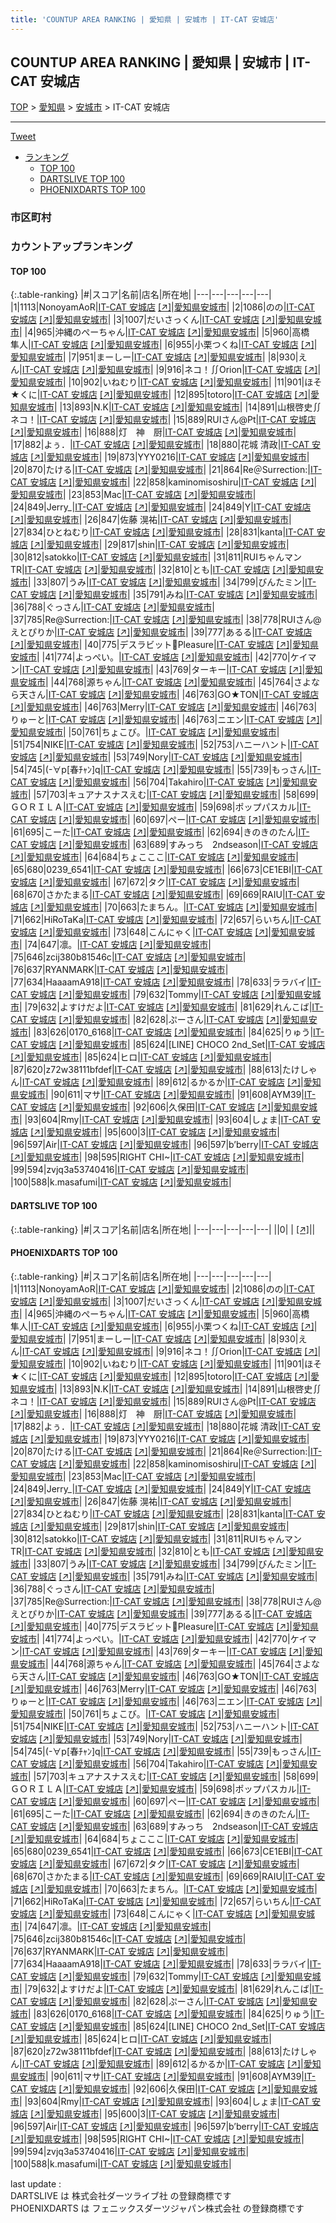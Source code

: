 ```yaml
---
title: 'COUNTUP AREA RANKING | 愛知県 | 安城市 | IT-CAT 安城店'
---
```

## COUNTUP AREA RANKING | 愛知県 | 安城市 | IT-CAT 安城店

[TOP](/darts/rank/) > [愛知県](/darts/rank/愛知県/) > [安城市](/darts/rank/愛知県/安城市/) > IT-CAT 安城店

___

<a href="https://twitter.com/share?ref_src=twsrc%5Etfw" data-text="COUNTUP AREA RANKING | 愛知県安城市IT-CAT 安城店" class="twitter-share-button" data-hashtags="DARTSLIVE,PHOENIXDARTS,darts,ダーツ" data-show-count="false">Tweet</a>

* [ランキング](#カウントアップランキング)
    * [TOP 100](#top-100)
    * [DARTSLIVE TOP 100](#dartslive-top-100)
    * [PHOENIXDARTS TOP 100](#phoenixdarts-top-100)

### 市区町村

<ul>

</ul>

### カウントアップランキング

#### TOP 100



{:.table-ranking}
|#|スコア|名前|店名|所在地|
|---|---|---|---|---|
|1|1113|<span class="rank-name-pd">NonoyamAoR</span>|<a href="/darts/rank/shops/10253.html">IT-CAT 安城店</a> <a href="https://vs.phoenixdarts.com/jp/shop/shopDetailInfo/s_10253?s_seq=10253">[↗]</a>|<a href="/darts/rank/愛知県/安城市">愛知県安城市</a>|
|2|1086|<span class="rank-name-pd">のの</span>|<a href="/darts/rank/shops/10253.html">IT-CAT 安城店</a> <a href="https://vs.phoenixdarts.com/jp/shop/shopDetailInfo/s_10253?s_seq=10253">[↗]</a>|<a href="/darts/rank/愛知県/安城市">愛知県安城市</a>|
|3|1007|<span class="rank-name-pd">だいさっくん</span>|<a href="/darts/rank/shops/10253.html">IT-CAT 安城店</a> <a href="https://vs.phoenixdarts.com/jp/shop/shopDetailInfo/s_10253?s_seq=10253">[↗]</a>|<a href="/darts/rank/愛知県/安城市">愛知県安城市</a>|
|4|965|<span class="rank-name-pd">沖縄のぺーちゃん</span>|<a href="/darts/rank/shops/10253.html">IT-CAT 安城店</a> <a href="https://vs.phoenixdarts.com/jp/shop/shopDetailInfo/s_10253?s_seq=10253">[↗]</a>|<a href="/darts/rank/愛知県/安城市">愛知県安城市</a>|
|5|960|<span class="rank-name-pd">高橋　隼人</span>|<a href="/darts/rank/shops/10253.html">IT-CAT 安城店</a> <a href="https://vs.phoenixdarts.com/jp/shop/shopDetailInfo/s_10253?s_seq=10253">[↗]</a>|<a href="/darts/rank/愛知県/安城市">愛知県安城市</a>|
|6|955|<span class="rank-name-pd">小栗つくね</span>|<a href="/darts/rank/shops/10253.html">IT-CAT 安城店</a> <a href="https://vs.phoenixdarts.com/jp/shop/shopDetailInfo/s_10253?s_seq=10253">[↗]</a>|<a href="/darts/rank/愛知県/安城市">愛知県安城市</a>|
|7|951|<span class="rank-name-pd">まーしー</span>|<a href="/darts/rank/shops/10253.html">IT-CAT 安城店</a> <a href="https://vs.phoenixdarts.com/jp/shop/shopDetailInfo/s_10253?s_seq=10253">[↗]</a>|<a href="/darts/rank/愛知県/安城市">愛知県安城市</a>|
|8|930|<span class="rank-name-pd">えん</span>|<a href="/darts/rank/shops/10253.html">IT-CAT 安城店</a> <a href="https://vs.phoenixdarts.com/jp/shop/shopDetailInfo/s_10253?s_seq=10253">[↗]</a>|<a href="/darts/rank/愛知県/安城市">愛知県安城市</a>|
|9|916|<span class="rank-name-pd">ネコ！∬Orion</span>|<a href="/darts/rank/shops/10253.html">IT-CAT 安城店</a> <a href="https://vs.phoenixdarts.com/jp/shop/shopDetailInfo/s_10253?s_seq=10253">[↗]</a>|<a href="/darts/rank/愛知県/安城市">愛知県安城市</a>|
|10|902|<span class="rank-name-pd">いねむり</span>|<a href="/darts/rank/shops/10253.html">IT-CAT 安城店</a> <a href="https://vs.phoenixdarts.com/jp/shop/shopDetailInfo/s_10253?s_seq=10253">[↗]</a>|<a href="/darts/rank/愛知県/安城市">愛知県安城市</a>|
|11|901|<span class="rank-name-pd">ほそ★くに</span>|<a href="/darts/rank/shops/10253.html">IT-CAT 安城店</a> <a href="https://vs.phoenixdarts.com/jp/shop/shopDetailInfo/s_10253?s_seq=10253">[↗]</a>|<a href="/darts/rank/愛知県/安城市">愛知県安城市</a>|
|12|895|<span class="rank-name-pd">totoro</span>|<a href="/darts/rank/shops/10253.html">IT-CAT 安城店</a> <a href="https://vs.phoenixdarts.com/jp/shop/shopDetailInfo/s_10253?s_seq=10253">[↗]</a>|<a href="/darts/rank/愛知県/安城市">愛知県安城市</a>|
|13|893|<span class="rank-name-pd">N.K</span>|<a href="/darts/rank/shops/10253.html">IT-CAT 安城店</a> <a href="https://vs.phoenixdarts.com/jp/shop/shopDetailInfo/s_10253?s_seq=10253">[↗]</a>|<a href="/darts/rank/愛知県/安城市">愛知県安城市</a>|
|14|891|<span class="rank-name-pd">山根啓史∬ネコ！</span>|<a href="/darts/rank/shops/10253.html">IT-CAT 安城店</a> <a href="https://vs.phoenixdarts.com/jp/shop/shopDetailInfo/s_10253?s_seq=10253">[↗]</a>|<a href="/darts/rank/愛知県/安城市">愛知県安城市</a>|
|15|889|<span class="rank-name-pd">RUIさん@Pt</span>|<a href="/darts/rank/shops/10253.html">IT-CAT 安城店</a> <a href="https://vs.phoenixdarts.com/jp/shop/shopDetailInfo/s_10253?s_seq=10253">[↗]</a>|<a href="/darts/rank/愛知県/安城市">愛知県安城市</a>|
|16|888|<span class="rank-name-pd">灯　神　厨</span>|<a href="/darts/rank/shops/10253.html">IT-CAT 安城店</a> <a href="https://vs.phoenixdarts.com/jp/shop/shopDetailInfo/s_10253?s_seq=10253">[↗]</a>|<a href="/darts/rank/愛知県/安城市">愛知県安城市</a>|
|17|882|<span class="rank-name-pd">よぅ．</span>|<a href="/darts/rank/shops/10253.html">IT-CAT 安城店</a> <a href="https://vs.phoenixdarts.com/jp/shop/shopDetailInfo/s_10253?s_seq=10253">[↗]</a>|<a href="/darts/rank/愛知県/安城市">愛知県安城市</a>|
|18|880|<span class="rank-name-pd"><span class="pro-icon-pd"></span>花城 清政</span>|<a href="/darts/rank/shops/10253.html">IT-CAT 安城店</a> <a href="https://vs.phoenixdarts.com/jp/shop/shopDetailInfo/s_10253?s_seq=10253">[↗]</a>|<a href="/darts/rank/愛知県/安城市">愛知県安城市</a>|
|19|873|<span class="rank-name-pd">YYY0216</span>|<a href="/darts/rank/shops/10253.html">IT-CAT 安城店</a> <a href="https://vs.phoenixdarts.com/jp/shop/shopDetailInfo/s_10253?s_seq=10253">[↗]</a>|<a href="/darts/rank/愛知県/安城市">愛知県安城市</a>|
|20|870|<span class="rank-name-pd">たける</span>|<a href="/darts/rank/shops/10253.html">IT-CAT 安城店</a> <a href="https://vs.phoenixdarts.com/jp/shop/shopDetailInfo/s_10253?s_seq=10253">[↗]</a>|<a href="/darts/rank/愛知県/安城市">愛知県安城市</a>|
|21|864|<span class="rank-name-pd">Re＠Surrection:</span>|<a href="/darts/rank/shops/10253.html">IT-CAT 安城店</a> <a href="https://vs.phoenixdarts.com/jp/shop/shopDetailInfo/s_10253?s_seq=10253">[↗]</a>|<a href="/darts/rank/愛知県/安城市">愛知県安城市</a>|
|22|858|<span class="rank-name-pd">kaminomisoshiru</span>|<a href="/darts/rank/shops/10253.html">IT-CAT 安城店</a> <a href="https://vs.phoenixdarts.com/jp/shop/shopDetailInfo/s_10253?s_seq=10253">[↗]</a>|<a href="/darts/rank/愛知県/安城市">愛知県安城市</a>|
|23|853|<span class="rank-name-pd">Mac</span>|<a href="/darts/rank/shops/10253.html">IT-CAT 安城店</a> <a href="https://vs.phoenixdarts.com/jp/shop/shopDetailInfo/s_10253?s_seq=10253">[↗]</a>|<a href="/darts/rank/愛知県/安城市">愛知県安城市</a>|
|24|849|<span class="rank-name-pd">Jerry_</span>|<a href="/darts/rank/shops/10253.html">IT-CAT 安城店</a> <a href="https://vs.phoenixdarts.com/jp/shop/shopDetailInfo/s_10253?s_seq=10253">[↗]</a>|<a href="/darts/rank/愛知県/安城市">愛知県安城市</a>|
|24|849|<span class="rank-name-pd">Y</span>|<a href="/darts/rank/shops/10253.html">IT-CAT 安城店</a> <a href="https://vs.phoenixdarts.com/jp/shop/shopDetailInfo/s_10253?s_seq=10253">[↗]</a>|<a href="/darts/rank/愛知県/安城市">愛知県安城市</a>|
|26|847|<span class="rank-name-pd">佐藤 滉祐</span>|<a href="/darts/rank/shops/10253.html">IT-CAT 安城店</a> <a href="https://vs.phoenixdarts.com/jp/shop/shopDetailInfo/s_10253?s_seq=10253">[↗]</a>|<a href="/darts/rank/愛知県/安城市">愛知県安城市</a>|
|27|834|<span class="rank-name-pd">ひとねむり</span>|<a href="/darts/rank/shops/10253.html">IT-CAT 安城店</a> <a href="https://vs.phoenixdarts.com/jp/shop/shopDetailInfo/s_10253?s_seq=10253">[↗]</a>|<a href="/darts/rank/愛知県/安城市">愛知県安城市</a>|
|28|831|<span class="rank-name-pd">kanta</span>|<a href="/darts/rank/shops/10253.html">IT-CAT 安城店</a> <a href="https://vs.phoenixdarts.com/jp/shop/shopDetailInfo/s_10253?s_seq=10253">[↗]</a>|<a href="/darts/rank/愛知県/安城市">愛知県安城市</a>|
|29|817|<span class="rank-name-pd">shin</span>|<a href="/darts/rank/shops/10253.html">IT-CAT 安城店</a> <a href="https://vs.phoenixdarts.com/jp/shop/shopDetailInfo/s_10253?s_seq=10253">[↗]</a>|<a href="/darts/rank/愛知県/安城市">愛知県安城市</a>|
|30|812|<span class="rank-name-pd">satokko</span>|<a href="/darts/rank/shops/10253.html">IT-CAT 安城店</a> <a href="https://vs.phoenixdarts.com/jp/shop/shopDetailInfo/s_10253?s_seq=10253">[↗]</a>|<a href="/darts/rank/愛知県/安城市">愛知県安城市</a>|
|31|811|<span class="rank-name-pd">RUIちゃんマンTR</span>|<a href="/darts/rank/shops/10253.html">IT-CAT 安城店</a> <a href="https://vs.phoenixdarts.com/jp/shop/shopDetailInfo/s_10253?s_seq=10253">[↗]</a>|<a href="/darts/rank/愛知県/安城市">愛知県安城市</a>|
|32|810|<span class="rank-name-pd">とも</span>|<a href="/darts/rank/shops/10253.html">IT-CAT 安城店</a> <a href="https://vs.phoenixdarts.com/jp/shop/shopDetailInfo/s_10253?s_seq=10253">[↗]</a>|<a href="/darts/rank/愛知県/安城市">愛知県安城市</a>|
|33|807|<span class="rank-name-pd">うみ</span>|<a href="/darts/rank/shops/10253.html">IT-CAT 安城店</a> <a href="https://vs.phoenixdarts.com/jp/shop/shopDetailInfo/s_10253?s_seq=10253">[↗]</a>|<a href="/darts/rank/愛知県/安城市">愛知県安城市</a>|
|34|799|<span class="rank-name-pd">びんたミン</span>|<a href="/darts/rank/shops/10253.html">IT-CAT 安城店</a> <a href="https://vs.phoenixdarts.com/jp/shop/shopDetailInfo/s_10253?s_seq=10253">[↗]</a>|<a href="/darts/rank/愛知県/安城市">愛知県安城市</a>|
|35|791|<span class="rank-name-pd">みね</span>|<a href="/darts/rank/shops/10253.html">IT-CAT 安城店</a> <a href="https://vs.phoenixdarts.com/jp/shop/shopDetailInfo/s_10253?s_seq=10253">[↗]</a>|<a href="/darts/rank/愛知県/安城市">愛知県安城市</a>|
|36|788|<span class="rank-name-pd">ぐっさん</span>|<a href="/darts/rank/shops/10253.html">IT-CAT 安城店</a> <a href="https://vs.phoenixdarts.com/jp/shop/shopDetailInfo/s_10253?s_seq=10253">[↗]</a>|<a href="/darts/rank/愛知県/安城市">愛知県安城市</a>|
|37|785|<span class="rank-name-pd">Re@Surrection:</span>|<a href="/darts/rank/shops/10253.html">IT-CAT 安城店</a> <a href="https://vs.phoenixdarts.com/jp/shop/shopDetailInfo/s_10253?s_seq=10253">[↗]</a>|<a href="/darts/rank/愛知県/安城市">愛知県安城市</a>|
|38|778|<span class="rank-name-pd">RUIさん@えとぴりか</span>|<a href="/darts/rank/shops/10253.html">IT-CAT 安城店</a> <a href="https://vs.phoenixdarts.com/jp/shop/shopDetailInfo/s_10253?s_seq=10253">[↗]</a>|<a href="/darts/rank/愛知県/安城市">愛知県安城市</a>|
|39|777|<span class="rank-name-pd">あるる</span>|<a href="/darts/rank/shops/10253.html">IT-CAT 安城店</a> <a href="https://vs.phoenixdarts.com/jp/shop/shopDetailInfo/s_10253?s_seq=10253">[↗]</a>|<a href="/darts/rank/愛知県/安城市">愛知県安城市</a>|
|40|775|<span class="rank-name-pd">デスラビット🐰Pleasure</span>|<a href="/darts/rank/shops/10253.html">IT-CAT 安城店</a> <a href="https://vs.phoenixdarts.com/jp/shop/shopDetailInfo/s_10253?s_seq=10253">[↗]</a>|<a href="/darts/rank/愛知県/安城市">愛知県安城市</a>|
|41|774|<span class="rank-name-pd">よっぺい。</span>|<a href="/darts/rank/shops/10253.html">IT-CAT 安城店</a> <a href="https://vs.phoenixdarts.com/jp/shop/shopDetailInfo/s_10253?s_seq=10253">[↗]</a>|<a href="/darts/rank/愛知県/安城市">愛知県安城市</a>|
|42|770|<span class="rank-name-pd">ケイマン</span>|<a href="/darts/rank/shops/10253.html">IT-CAT 安城店</a> <a href="https://vs.phoenixdarts.com/jp/shop/shopDetailInfo/s_10253?s_seq=10253">[↗]</a>|<a href="/darts/rank/愛知県/安城市">愛知県安城市</a>|
|43|769|<span class="rank-name-pd">ターキー</span>|<a href="/darts/rank/shops/10253.html">IT-CAT 安城店</a> <a href="https://vs.phoenixdarts.com/jp/shop/shopDetailInfo/s_10253?s_seq=10253">[↗]</a>|<a href="/darts/rank/愛知県/安城市">愛知県安城市</a>|
|44|768|<span class="rank-name-pd">源ちゃん</span>|<a href="/darts/rank/shops/10253.html">IT-CAT 安城店</a> <a href="https://vs.phoenixdarts.com/jp/shop/shopDetailInfo/s_10253?s_seq=10253">[↗]</a>|<a href="/darts/rank/愛知県/安城市">愛知県安城市</a>|
|45|764|<span class="rank-name-pd">さよなら天さん</span>|<a href="/darts/rank/shops/10253.html">IT-CAT 安城店</a> <a href="https://vs.phoenixdarts.com/jp/shop/shopDetailInfo/s_10253?s_seq=10253">[↗]</a>|<a href="/darts/rank/愛知県/安城市">愛知県安城市</a>|
|46|763|<span class="rank-name-pd">GO★TON</span>|<a href="/darts/rank/shops/10253.html">IT-CAT 安城店</a> <a href="https://vs.phoenixdarts.com/jp/shop/shopDetailInfo/s_10253?s_seq=10253">[↗]</a>|<a href="/darts/rank/愛知県/安城市">愛知県安城市</a>|
|46|763|<span class="rank-name-pd">Merry</span>|<a href="/darts/rank/shops/10253.html">IT-CAT 安城店</a> <a href="https://vs.phoenixdarts.com/jp/shop/shopDetailInfo/s_10253?s_seq=10253">[↗]</a>|<a href="/darts/rank/愛知県/安城市">愛知県安城市</a>|
|46|763|<span class="rank-name-pd">りゅーと</span>|<a href="/darts/rank/shops/10253.html">IT-CAT 安城店</a> <a href="https://vs.phoenixdarts.com/jp/shop/shopDetailInfo/s_10253?s_seq=10253">[↗]</a>|<a href="/darts/rank/愛知県/安城市">愛知県安城市</a>|
|46|763|<span class="rank-name-pd">ニエン</span>|<a href="/darts/rank/shops/10253.html">IT-CAT 安城店</a> <a href="https://vs.phoenixdarts.com/jp/shop/shopDetailInfo/s_10253?s_seq=10253">[↗]</a>|<a href="/darts/rank/愛知県/安城市">愛知県安城市</a>|
|50|761|<span class="rank-name-pd">ちょこび。</span>|<a href="/darts/rank/shops/10253.html">IT-CAT 安城店</a> <a href="https://vs.phoenixdarts.com/jp/shop/shopDetailInfo/s_10253?s_seq=10253">[↗]</a>|<a href="/darts/rank/愛知県/安城市">愛知県安城市</a>|
|51|754|<span class="rank-name-pd">NIKE</span>|<a href="/darts/rank/shops/10253.html">IT-CAT 安城店</a> <a href="https://vs.phoenixdarts.com/jp/shop/shopDetailInfo/s_10253?s_seq=10253">[↗]</a>|<a href="/darts/rank/愛知県/安城市">愛知県安城市</a>|
|52|753|<span class="rank-name-pd">ハニーハント</span>|<a href="/darts/rank/shops/10253.html">IT-CAT 安城店</a> <a href="https://vs.phoenixdarts.com/jp/shop/shopDetailInfo/s_10253?s_seq=10253">[↗]</a>|<a href="/darts/rank/愛知県/安城市">愛知県安城市</a>|
|53|749|<span class="rank-name-pd">Nory</span>|<a href="/darts/rank/shops/10253.html">IT-CAT 安城店</a> <a href="https://vs.phoenixdarts.com/jp/shop/shopDetailInfo/s_10253?s_seq=10253">[↗]</a>|<a href="/darts/rank/愛知県/安城市">愛知県安城市</a>|
|54|745|<span class="rank-name-pd">(-∀p[春ﾁｬﾝ]q</span>|<a href="/darts/rank/shops/10253.html">IT-CAT 安城店</a> <a href="https://vs.phoenixdarts.com/jp/shop/shopDetailInfo/s_10253?s_seq=10253">[↗]</a>|<a href="/darts/rank/愛知県/安城市">愛知県安城市</a>|
|55|739|<span class="rank-name-pd">もっさん</span>|<a href="/darts/rank/shops/10253.html">IT-CAT 安城店</a> <a href="https://vs.phoenixdarts.com/jp/shop/shopDetailInfo/s_10253?s_seq=10253">[↗]</a>|<a href="/darts/rank/愛知県/安城市">愛知県安城市</a>|
|56|704|<span class="rank-name-pd">Takahiro</span>|<a href="/darts/rank/shops/10253.html">IT-CAT 安城店</a> <a href="https://vs.phoenixdarts.com/jp/shop/shopDetailInfo/s_10253?s_seq=10253">[↗]</a>|<a href="/darts/rank/愛知県/安城市">愛知県安城市</a>|
|57|703|<span class="rank-name-pd">キュアナスナスえむ</span>|<a href="/darts/rank/shops/10253.html">IT-CAT 安城店</a> <a href="https://vs.phoenixdarts.com/jp/shop/shopDetailInfo/s_10253?s_seq=10253">[↗]</a>|<a href="/darts/rank/愛知県/安城市">愛知県安城市</a>|
|58|699|<span class="rank-name-pd">ＧＯＲＩＬＡ</span>|<a href="/darts/rank/shops/10253.html">IT-CAT 安城店</a> <a href="https://vs.phoenixdarts.com/jp/shop/shopDetailInfo/s_10253?s_seq=10253">[↗]</a>|<a href="/darts/rank/愛知県/安城市">愛知県安城市</a>|
|59|698|<span class="rank-name-pd">ポップパスカル</span>|<a href="/darts/rank/shops/10253.html">IT-CAT 安城店</a> <a href="https://vs.phoenixdarts.com/jp/shop/shopDetailInfo/s_10253?s_seq=10253">[↗]</a>|<a href="/darts/rank/愛知県/安城市">愛知県安城市</a>|
|60|697|<span class="rank-name-pd">ぺー</span>|<a href="/darts/rank/shops/10253.html">IT-CAT 安城店</a> <a href="https://vs.phoenixdarts.com/jp/shop/shopDetailInfo/s_10253?s_seq=10253">[↗]</a>|<a href="/darts/rank/愛知県/安城市">愛知県安城市</a>|
|61|695|<span class="rank-name-pd">こーた</span>|<a href="/darts/rank/shops/10253.html">IT-CAT 安城店</a> <a href="https://vs.phoenixdarts.com/jp/shop/shopDetailInfo/s_10253?s_seq=10253">[↗]</a>|<a href="/darts/rank/愛知県/安城市">愛知県安城市</a>|
|62|694|<span class="rank-name-pd">きのきのたん</span>|<a href="/darts/rank/shops/10253.html">IT-CAT 安城店</a> <a href="https://vs.phoenixdarts.com/jp/shop/shopDetailInfo/s_10253?s_seq=10253">[↗]</a>|<a href="/darts/rank/愛知県/安城市">愛知県安城市</a>|
|63|689|<span class="rank-name-pd">すみっち　2ndseason</span>|<a href="/darts/rank/shops/10253.html">IT-CAT 安城店</a> <a href="https://vs.phoenixdarts.com/jp/shop/shopDetailInfo/s_10253?s_seq=10253">[↗]</a>|<a href="/darts/rank/愛知県/安城市">愛知県安城市</a>|
|64|684|<span class="rank-name-pd">ちょこここ</span>|<a href="/darts/rank/shops/10253.html">IT-CAT 安城店</a> <a href="https://vs.phoenixdarts.com/jp/shop/shopDetailInfo/s_10253?s_seq=10253">[↗]</a>|<a href="/darts/rank/愛知県/安城市">愛知県安城市</a>|
|65|680|<span class="rank-name-pd">0239_6541</span>|<a href="/darts/rank/shops/10253.html">IT-CAT 安城店</a> <a href="https://vs.phoenixdarts.com/jp/shop/shopDetailInfo/s_10253?s_seq=10253">[↗]</a>|<a href="/darts/rank/愛知県/安城市">愛知県安城市</a>|
|66|673|<span class="rank-name-pd">CE1EBI</span>|<a href="/darts/rank/shops/10253.html">IT-CAT 安城店</a> <a href="https://vs.phoenixdarts.com/jp/shop/shopDetailInfo/s_10253?s_seq=10253">[↗]</a>|<a href="/darts/rank/愛知県/安城市">愛知県安城市</a>|
|67|672|<span class="rank-name-pd">タク</span>|<a href="/darts/rank/shops/10253.html">IT-CAT 安城店</a> <a href="https://vs.phoenixdarts.com/jp/shop/shopDetailInfo/s_10253?s_seq=10253">[↗]</a>|<a href="/darts/rank/愛知県/安城市">愛知県安城市</a>|
|68|670|<span class="rank-name-pd">さかたまる</span>|<a href="/darts/rank/shops/10253.html">IT-CAT 安城店</a> <a href="https://vs.phoenixdarts.com/jp/shop/shopDetailInfo/s_10253?s_seq=10253">[↗]</a>|<a href="/darts/rank/愛知県/安城市">愛知県安城市</a>|
|69|669|<span class="rank-name-pd">RAIU</span>|<a href="/darts/rank/shops/10253.html">IT-CAT 安城店</a> <a href="https://vs.phoenixdarts.com/jp/shop/shopDetailInfo/s_10253?s_seq=10253">[↗]</a>|<a href="/darts/rank/愛知県/安城市">愛知県安城市</a>|
|70|663|<span class="rank-name-pd">たまちん。</span>|<a href="/darts/rank/shops/10253.html">IT-CAT 安城店</a> <a href="https://vs.phoenixdarts.com/jp/shop/shopDetailInfo/s_10253?s_seq=10253">[↗]</a>|<a href="/darts/rank/愛知県/安城市">愛知県安城市</a>|
|71|662|<span class="rank-name-pd">HiRoTaKa</span>|<a href="/darts/rank/shops/10253.html">IT-CAT 安城店</a> <a href="https://vs.phoenixdarts.com/jp/shop/shopDetailInfo/s_10253?s_seq=10253">[↗]</a>|<a href="/darts/rank/愛知県/安城市">愛知県安城市</a>|
|72|657|<span class="rank-name-pd">らいちん</span>|<a href="/darts/rank/shops/10253.html">IT-CAT 安城店</a> <a href="https://vs.phoenixdarts.com/jp/shop/shopDetailInfo/s_10253?s_seq=10253">[↗]</a>|<a href="/darts/rank/愛知県/安城市">愛知県安城市</a>|
|73|648|<span class="rank-name-pd">こんにゃく</span>|<a href="/darts/rank/shops/10253.html">IT-CAT 安城店</a> <a href="https://vs.phoenixdarts.com/jp/shop/shopDetailInfo/s_10253?s_seq=10253">[↗]</a>|<a href="/darts/rank/愛知県/安城市">愛知県安城市</a>|
|74|647|<span class="rank-name-pd">凛。</span>|<a href="/darts/rank/shops/10253.html">IT-CAT 安城店</a> <a href="https://vs.phoenixdarts.com/jp/shop/shopDetailInfo/s_10253?s_seq=10253">[↗]</a>|<a href="/darts/rank/愛知県/安城市">愛知県安城市</a>|
|75|646|<span class="rank-name-pd">zcij380b81546c</span>|<a href="/darts/rank/shops/10253.html">IT-CAT 安城店</a> <a href="https://vs.phoenixdarts.com/jp/shop/shopDetailInfo/s_10253?s_seq=10253">[↗]</a>|<a href="/darts/rank/愛知県/安城市">愛知県安城市</a>|
|76|637|<span class="rank-name-pd">RYANMARK</span>|<a href="/darts/rank/shops/10253.html">IT-CAT 安城店</a> <a href="https://vs.phoenixdarts.com/jp/shop/shopDetailInfo/s_10253?s_seq=10253">[↗]</a>|<a href="/darts/rank/愛知県/安城市">愛知県安城市</a>|
|77|634|<span class="rank-name-pd">HaaaamA918</span>|<a href="/darts/rank/shops/10253.html">IT-CAT 安城店</a> <a href="https://vs.phoenixdarts.com/jp/shop/shopDetailInfo/s_10253?s_seq=10253">[↗]</a>|<a href="/darts/rank/愛知県/安城市">愛知県安城市</a>|
|78|633|<span class="rank-name-pd">ララバイ</span>|<a href="/darts/rank/shops/10253.html">IT-CAT 安城店</a> <a href="https://vs.phoenixdarts.com/jp/shop/shopDetailInfo/s_10253?s_seq=10253">[↗]</a>|<a href="/darts/rank/愛知県/安城市">愛知県安城市</a>|
|79|632|<span class="rank-name-pd">Tommy</span>|<a href="/darts/rank/shops/10253.html">IT-CAT 安城店</a> <a href="https://vs.phoenixdarts.com/jp/shop/shopDetailInfo/s_10253?s_seq=10253">[↗]</a>|<a href="/darts/rank/愛知県/安城市">愛知県安城市</a>|
|79|632|<span class="rank-name-pd">よすけだよ</span>|<a href="/darts/rank/shops/10253.html">IT-CAT 安城店</a> <a href="https://vs.phoenixdarts.com/jp/shop/shopDetailInfo/s_10253?s_seq=10253">[↗]</a>|<a href="/darts/rank/愛知県/安城市">愛知県安城市</a>|
|81|629|<span class="rank-name-pd">れんこば</span>|<a href="/darts/rank/shops/10253.html">IT-CAT 安城店</a> <a href="https://vs.phoenixdarts.com/jp/shop/shopDetailInfo/s_10253?s_seq=10253">[↗]</a>|<a href="/darts/rank/愛知県/安城市">愛知県安城市</a>|
|82|628|<span class="rank-name-pd">ぷーさん</span>|<a href="/darts/rank/shops/10253.html">IT-CAT 安城店</a> <a href="https://vs.phoenixdarts.com/jp/shop/shopDetailInfo/s_10253?s_seq=10253">[↗]</a>|<a href="/darts/rank/愛知県/安城市">愛知県安城市</a>|
|83|626|<span class="rank-name-pd">0170_6168</span>|<a href="/darts/rank/shops/10253.html">IT-CAT 安城店</a> <a href="https://vs.phoenixdarts.com/jp/shop/shopDetailInfo/s_10253?s_seq=10253">[↗]</a>|<a href="/darts/rank/愛知県/安城市">愛知県安城市</a>|
|84|625|<span class="rank-name-pd">りゅう</span>|<a href="/darts/rank/shops/10253.html">IT-CAT 安城店</a> <a href="https://vs.phoenixdarts.com/jp/shop/shopDetailInfo/s_10253?s_seq=10253">[↗]</a>|<a href="/darts/rank/愛知県/安城市">愛知県安城市</a>|
|85|624|<span class="rank-name-pd">[LINE] CHOCO 2nd_Set</span>|<a href="/darts/rank/shops/10253.html">IT-CAT 安城店</a> <a href="https://vs.phoenixdarts.com/jp/shop/shopDetailInfo/s_10253?s_seq=10253">[↗]</a>|<a href="/darts/rank/愛知県/安城市">愛知県安城市</a>|
|85|624|<span class="rank-name-pd">ヒロ</span>|<a href="/darts/rank/shops/10253.html">IT-CAT 安城店</a> <a href="https://vs.phoenixdarts.com/jp/shop/shopDetailInfo/s_10253?s_seq=10253">[↗]</a>|<a href="/darts/rank/愛知県/安城市">愛知県安城市</a>|
|87|620|<span class="rank-name-pd">z72w38111bfdef</span>|<a href="/darts/rank/shops/10253.html">IT-CAT 安城店</a> <a href="https://vs.phoenixdarts.com/jp/shop/shopDetailInfo/s_10253?s_seq=10253">[↗]</a>|<a href="/darts/rank/愛知県/安城市">愛知県安城市</a>|
|88|613|<span class="rank-name-pd">たけしゃん</span>|<a href="/darts/rank/shops/10253.html">IT-CAT 安城店</a> <a href="https://vs.phoenixdarts.com/jp/shop/shopDetailInfo/s_10253?s_seq=10253">[↗]</a>|<a href="/darts/rank/愛知県/安城市">愛知県安城市</a>|
|89|612|<span class="rank-name-pd">るかるか</span>|<a href="/darts/rank/shops/10253.html">IT-CAT 安城店</a> <a href="https://vs.phoenixdarts.com/jp/shop/shopDetailInfo/s_10253?s_seq=10253">[↗]</a>|<a href="/darts/rank/愛知県/安城市">愛知県安城市</a>|
|90|611|<span class="rank-name-pd">マサ</span>|<a href="/darts/rank/shops/10253.html">IT-CAT 安城店</a> <a href="https://vs.phoenixdarts.com/jp/shop/shopDetailInfo/s_10253?s_seq=10253">[↗]</a>|<a href="/darts/rank/愛知県/安城市">愛知県安城市</a>|
|91|608|<span class="rank-name-pd">AYM39</span>|<a href="/darts/rank/shops/10253.html">IT-CAT 安城店</a> <a href="https://vs.phoenixdarts.com/jp/shop/shopDetailInfo/s_10253?s_seq=10253">[↗]</a>|<a href="/darts/rank/愛知県/安城市">愛知県安城市</a>|
|92|606|<span class="rank-name-pd">久保田</span>|<a href="/darts/rank/shops/10253.html">IT-CAT 安城店</a> <a href="https://vs.phoenixdarts.com/jp/shop/shopDetailInfo/s_10253?s_seq=10253">[↗]</a>|<a href="/darts/rank/愛知県/安城市">愛知県安城市</a>|
|93|604|<span class="rank-name-pd">Rmy</span>|<a href="/darts/rank/shops/10253.html">IT-CAT 安城店</a> <a href="https://vs.phoenixdarts.com/jp/shop/shopDetailInfo/s_10253?s_seq=10253">[↗]</a>|<a href="/darts/rank/愛知県/安城市">愛知県安城市</a>|
|93|604|<span class="rank-name-pd">しょま</span>|<a href="/darts/rank/shops/10253.html">IT-CAT 安城店</a> <a href="https://vs.phoenixdarts.com/jp/shop/shopDetailInfo/s_10253?s_seq=10253">[↗]</a>|<a href="/darts/rank/愛知県/安城市">愛知県安城市</a>|
|95|600|<span class="rank-name-pd">3</span>|<a href="/darts/rank/shops/10253.html">IT-CAT 安城店</a> <a href="https://vs.phoenixdarts.com/jp/shop/shopDetailInfo/s_10253?s_seq=10253">[↗]</a>|<a href="/darts/rank/愛知県/安城市">愛知県安城市</a>|
|96|597|<span class="rank-name-pd">Air</span>|<a href="/darts/rank/shops/10253.html">IT-CAT 安城店</a> <a href="https://vs.phoenixdarts.com/jp/shop/shopDetailInfo/s_10253?s_seq=10253">[↗]</a>|<a href="/darts/rank/愛知県/安城市">愛知県安城市</a>|
|96|597|<span class="rank-name-pd">b’berry</span>|<a href="/darts/rank/shops/10253.html">IT-CAT 安城店</a> <a href="https://vs.phoenixdarts.com/jp/shop/shopDetailInfo/s_10253?s_seq=10253">[↗]</a>|<a href="/darts/rank/愛知県/安城市">愛知県安城市</a>|
|98|595|<span class="rank-name-pd">RIGHT CHI~</span>|<a href="/darts/rank/shops/10253.html">IT-CAT 安城店</a> <a href="https://vs.phoenixdarts.com/jp/shop/shopDetailInfo/s_10253?s_seq=10253">[↗]</a>|<a href="/darts/rank/愛知県/安城市">愛知県安城市</a>|
|99|594|<span class="rank-name-pd">zvjq3a53740416</span>|<a href="/darts/rank/shops/10253.html">IT-CAT 安城店</a> <a href="https://vs.phoenixdarts.com/jp/shop/shopDetailInfo/s_10253?s_seq=10253">[↗]</a>|<a href="/darts/rank/愛知県/安城市">愛知県安城市</a>|
|100|588|<span class="rank-name-pd">k.masafumi</span>|<a href="/darts/rank/shops/10253.html">IT-CAT 安城店</a> <a href="https://vs.phoenixdarts.com/jp/shop/shopDetailInfo/s_10253?s_seq=10253">[↗]</a>|<a href="/darts/rank/愛知県/安城市">愛知県安城市</a>|


#### DARTSLIVE TOP 100



{:.table-ranking}
|#|スコア|名前|店名|所在地|
|---|---|---|---|---|
||0|<span class="rank-name-dl"> </span>|<a href="/darts/rank/shops/.html"></a> <a href="">[↗]</a>|<a href="/darts/rank//"></a>|


#### PHOENIXDARTS TOP 100



{:.table-ranking}
|#|スコア|名前|店名|所在地|
|---|---|---|---|---|
|1|1113|<span class="rank-name-pd">NonoyamAoR</span>|<a href="/darts/rank/shops/10253.html">IT-CAT 安城店</a> <a href="https://vs.phoenixdarts.com/jp/shop/shopDetailInfo/s_10253?s_seq=10253">[↗]</a>|<a href="/darts/rank/愛知県/安城市">愛知県安城市</a>|
|2|1086|<span class="rank-name-pd">のの</span>|<a href="/darts/rank/shops/10253.html">IT-CAT 安城店</a> <a href="https://vs.phoenixdarts.com/jp/shop/shopDetailInfo/s_10253?s_seq=10253">[↗]</a>|<a href="/darts/rank/愛知県/安城市">愛知県安城市</a>|
|3|1007|<span class="rank-name-pd">だいさっくん</span>|<a href="/darts/rank/shops/10253.html">IT-CAT 安城店</a> <a href="https://vs.phoenixdarts.com/jp/shop/shopDetailInfo/s_10253?s_seq=10253">[↗]</a>|<a href="/darts/rank/愛知県/安城市">愛知県安城市</a>|
|4|965|<span class="rank-name-pd">沖縄のぺーちゃん</span>|<a href="/darts/rank/shops/10253.html">IT-CAT 安城店</a> <a href="https://vs.phoenixdarts.com/jp/shop/shopDetailInfo/s_10253?s_seq=10253">[↗]</a>|<a href="/darts/rank/愛知県/安城市">愛知県安城市</a>|
|5|960|<span class="rank-name-pd">高橋　隼人</span>|<a href="/darts/rank/shops/10253.html">IT-CAT 安城店</a> <a href="https://vs.phoenixdarts.com/jp/shop/shopDetailInfo/s_10253?s_seq=10253">[↗]</a>|<a href="/darts/rank/愛知県/安城市">愛知県安城市</a>|
|6|955|<span class="rank-name-pd">小栗つくね</span>|<a href="/darts/rank/shops/10253.html">IT-CAT 安城店</a> <a href="https://vs.phoenixdarts.com/jp/shop/shopDetailInfo/s_10253?s_seq=10253">[↗]</a>|<a href="/darts/rank/愛知県/安城市">愛知県安城市</a>|
|7|951|<span class="rank-name-pd">まーしー</span>|<a href="/darts/rank/shops/10253.html">IT-CAT 安城店</a> <a href="https://vs.phoenixdarts.com/jp/shop/shopDetailInfo/s_10253?s_seq=10253">[↗]</a>|<a href="/darts/rank/愛知県/安城市">愛知県安城市</a>|
|8|930|<span class="rank-name-pd">えん</span>|<a href="/darts/rank/shops/10253.html">IT-CAT 安城店</a> <a href="https://vs.phoenixdarts.com/jp/shop/shopDetailInfo/s_10253?s_seq=10253">[↗]</a>|<a href="/darts/rank/愛知県/安城市">愛知県安城市</a>|
|9|916|<span class="rank-name-pd">ネコ！∬Orion</span>|<a href="/darts/rank/shops/10253.html">IT-CAT 安城店</a> <a href="https://vs.phoenixdarts.com/jp/shop/shopDetailInfo/s_10253?s_seq=10253">[↗]</a>|<a href="/darts/rank/愛知県/安城市">愛知県安城市</a>|
|10|902|<span class="rank-name-pd">いねむり</span>|<a href="/darts/rank/shops/10253.html">IT-CAT 安城店</a> <a href="https://vs.phoenixdarts.com/jp/shop/shopDetailInfo/s_10253?s_seq=10253">[↗]</a>|<a href="/darts/rank/愛知県/安城市">愛知県安城市</a>|
|11|901|<span class="rank-name-pd">ほそ★くに</span>|<a href="/darts/rank/shops/10253.html">IT-CAT 安城店</a> <a href="https://vs.phoenixdarts.com/jp/shop/shopDetailInfo/s_10253?s_seq=10253">[↗]</a>|<a href="/darts/rank/愛知県/安城市">愛知県安城市</a>|
|12|895|<span class="rank-name-pd">totoro</span>|<a href="/darts/rank/shops/10253.html">IT-CAT 安城店</a> <a href="https://vs.phoenixdarts.com/jp/shop/shopDetailInfo/s_10253?s_seq=10253">[↗]</a>|<a href="/darts/rank/愛知県/安城市">愛知県安城市</a>|
|13|893|<span class="rank-name-pd">N.K</span>|<a href="/darts/rank/shops/10253.html">IT-CAT 安城店</a> <a href="https://vs.phoenixdarts.com/jp/shop/shopDetailInfo/s_10253?s_seq=10253">[↗]</a>|<a href="/darts/rank/愛知県/安城市">愛知県安城市</a>|
|14|891|<span class="rank-name-pd">山根啓史∬ネコ！</span>|<a href="/darts/rank/shops/10253.html">IT-CAT 安城店</a> <a href="https://vs.phoenixdarts.com/jp/shop/shopDetailInfo/s_10253?s_seq=10253">[↗]</a>|<a href="/darts/rank/愛知県/安城市">愛知県安城市</a>|
|15|889|<span class="rank-name-pd">RUIさん@Pt</span>|<a href="/darts/rank/shops/10253.html">IT-CAT 安城店</a> <a href="https://vs.phoenixdarts.com/jp/shop/shopDetailInfo/s_10253?s_seq=10253">[↗]</a>|<a href="/darts/rank/愛知県/安城市">愛知県安城市</a>|
|16|888|<span class="rank-name-pd">灯　神　厨</span>|<a href="/darts/rank/shops/10253.html">IT-CAT 安城店</a> <a href="https://vs.phoenixdarts.com/jp/shop/shopDetailInfo/s_10253?s_seq=10253">[↗]</a>|<a href="/darts/rank/愛知県/安城市">愛知県安城市</a>|
|17|882|<span class="rank-name-pd">よぅ．</span>|<a href="/darts/rank/shops/10253.html">IT-CAT 安城店</a> <a href="https://vs.phoenixdarts.com/jp/shop/shopDetailInfo/s_10253?s_seq=10253">[↗]</a>|<a href="/darts/rank/愛知県/安城市">愛知県安城市</a>|
|18|880|<span class="rank-name-pd"><span class="pro-icon-pd"></span>花城 清政</span>|<a href="/darts/rank/shops/10253.html">IT-CAT 安城店</a> <a href="https://vs.phoenixdarts.com/jp/shop/shopDetailInfo/s_10253?s_seq=10253">[↗]</a>|<a href="/darts/rank/愛知県/安城市">愛知県安城市</a>|
|19|873|<span class="rank-name-pd">YYY0216</span>|<a href="/darts/rank/shops/10253.html">IT-CAT 安城店</a> <a href="https://vs.phoenixdarts.com/jp/shop/shopDetailInfo/s_10253?s_seq=10253">[↗]</a>|<a href="/darts/rank/愛知県/安城市">愛知県安城市</a>|
|20|870|<span class="rank-name-pd">たける</span>|<a href="/darts/rank/shops/10253.html">IT-CAT 安城店</a> <a href="https://vs.phoenixdarts.com/jp/shop/shopDetailInfo/s_10253?s_seq=10253">[↗]</a>|<a href="/darts/rank/愛知県/安城市">愛知県安城市</a>|
|21|864|<span class="rank-name-pd">Re＠Surrection:</span>|<a href="/darts/rank/shops/10253.html">IT-CAT 安城店</a> <a href="https://vs.phoenixdarts.com/jp/shop/shopDetailInfo/s_10253?s_seq=10253">[↗]</a>|<a href="/darts/rank/愛知県/安城市">愛知県安城市</a>|
|22|858|<span class="rank-name-pd">kaminomisoshiru</span>|<a href="/darts/rank/shops/10253.html">IT-CAT 安城店</a> <a href="https://vs.phoenixdarts.com/jp/shop/shopDetailInfo/s_10253?s_seq=10253">[↗]</a>|<a href="/darts/rank/愛知県/安城市">愛知県安城市</a>|
|23|853|<span class="rank-name-pd">Mac</span>|<a href="/darts/rank/shops/10253.html">IT-CAT 安城店</a> <a href="https://vs.phoenixdarts.com/jp/shop/shopDetailInfo/s_10253?s_seq=10253">[↗]</a>|<a href="/darts/rank/愛知県/安城市">愛知県安城市</a>|
|24|849|<span class="rank-name-pd">Jerry_</span>|<a href="/darts/rank/shops/10253.html">IT-CAT 安城店</a> <a href="https://vs.phoenixdarts.com/jp/shop/shopDetailInfo/s_10253?s_seq=10253">[↗]</a>|<a href="/darts/rank/愛知県/安城市">愛知県安城市</a>|
|24|849|<span class="rank-name-pd">Y</span>|<a href="/darts/rank/shops/10253.html">IT-CAT 安城店</a> <a href="https://vs.phoenixdarts.com/jp/shop/shopDetailInfo/s_10253?s_seq=10253">[↗]</a>|<a href="/darts/rank/愛知県/安城市">愛知県安城市</a>|
|26|847|<span class="rank-name-pd">佐藤 滉祐</span>|<a href="/darts/rank/shops/10253.html">IT-CAT 安城店</a> <a href="https://vs.phoenixdarts.com/jp/shop/shopDetailInfo/s_10253?s_seq=10253">[↗]</a>|<a href="/darts/rank/愛知県/安城市">愛知県安城市</a>|
|27|834|<span class="rank-name-pd">ひとねむり</span>|<a href="/darts/rank/shops/10253.html">IT-CAT 安城店</a> <a href="https://vs.phoenixdarts.com/jp/shop/shopDetailInfo/s_10253?s_seq=10253">[↗]</a>|<a href="/darts/rank/愛知県/安城市">愛知県安城市</a>|
|28|831|<span class="rank-name-pd">kanta</span>|<a href="/darts/rank/shops/10253.html">IT-CAT 安城店</a> <a href="https://vs.phoenixdarts.com/jp/shop/shopDetailInfo/s_10253?s_seq=10253">[↗]</a>|<a href="/darts/rank/愛知県/安城市">愛知県安城市</a>|
|29|817|<span class="rank-name-pd">shin</span>|<a href="/darts/rank/shops/10253.html">IT-CAT 安城店</a> <a href="https://vs.phoenixdarts.com/jp/shop/shopDetailInfo/s_10253?s_seq=10253">[↗]</a>|<a href="/darts/rank/愛知県/安城市">愛知県安城市</a>|
|30|812|<span class="rank-name-pd">satokko</span>|<a href="/darts/rank/shops/10253.html">IT-CAT 安城店</a> <a href="https://vs.phoenixdarts.com/jp/shop/shopDetailInfo/s_10253?s_seq=10253">[↗]</a>|<a href="/darts/rank/愛知県/安城市">愛知県安城市</a>|
|31|811|<span class="rank-name-pd">RUIちゃんマンTR</span>|<a href="/darts/rank/shops/10253.html">IT-CAT 安城店</a> <a href="https://vs.phoenixdarts.com/jp/shop/shopDetailInfo/s_10253?s_seq=10253">[↗]</a>|<a href="/darts/rank/愛知県/安城市">愛知県安城市</a>|
|32|810|<span class="rank-name-pd">とも</span>|<a href="/darts/rank/shops/10253.html">IT-CAT 安城店</a> <a href="https://vs.phoenixdarts.com/jp/shop/shopDetailInfo/s_10253?s_seq=10253">[↗]</a>|<a href="/darts/rank/愛知県/安城市">愛知県安城市</a>|
|33|807|<span class="rank-name-pd">うみ</span>|<a href="/darts/rank/shops/10253.html">IT-CAT 安城店</a> <a href="https://vs.phoenixdarts.com/jp/shop/shopDetailInfo/s_10253?s_seq=10253">[↗]</a>|<a href="/darts/rank/愛知県/安城市">愛知県安城市</a>|
|34|799|<span class="rank-name-pd">びんたミン</span>|<a href="/darts/rank/shops/10253.html">IT-CAT 安城店</a> <a href="https://vs.phoenixdarts.com/jp/shop/shopDetailInfo/s_10253?s_seq=10253">[↗]</a>|<a href="/darts/rank/愛知県/安城市">愛知県安城市</a>|
|35|791|<span class="rank-name-pd">みね</span>|<a href="/darts/rank/shops/10253.html">IT-CAT 安城店</a> <a href="https://vs.phoenixdarts.com/jp/shop/shopDetailInfo/s_10253?s_seq=10253">[↗]</a>|<a href="/darts/rank/愛知県/安城市">愛知県安城市</a>|
|36|788|<span class="rank-name-pd">ぐっさん</span>|<a href="/darts/rank/shops/10253.html">IT-CAT 安城店</a> <a href="https://vs.phoenixdarts.com/jp/shop/shopDetailInfo/s_10253?s_seq=10253">[↗]</a>|<a href="/darts/rank/愛知県/安城市">愛知県安城市</a>|
|37|785|<span class="rank-name-pd">Re@Surrection:</span>|<a href="/darts/rank/shops/10253.html">IT-CAT 安城店</a> <a href="https://vs.phoenixdarts.com/jp/shop/shopDetailInfo/s_10253?s_seq=10253">[↗]</a>|<a href="/darts/rank/愛知県/安城市">愛知県安城市</a>|
|38|778|<span class="rank-name-pd">RUIさん@えとぴりか</span>|<a href="/darts/rank/shops/10253.html">IT-CAT 安城店</a> <a href="https://vs.phoenixdarts.com/jp/shop/shopDetailInfo/s_10253?s_seq=10253">[↗]</a>|<a href="/darts/rank/愛知県/安城市">愛知県安城市</a>|
|39|777|<span class="rank-name-pd">あるる</span>|<a href="/darts/rank/shops/10253.html">IT-CAT 安城店</a> <a href="https://vs.phoenixdarts.com/jp/shop/shopDetailInfo/s_10253?s_seq=10253">[↗]</a>|<a href="/darts/rank/愛知県/安城市">愛知県安城市</a>|
|40|775|<span class="rank-name-pd">デスラビット🐰Pleasure</span>|<a href="/darts/rank/shops/10253.html">IT-CAT 安城店</a> <a href="https://vs.phoenixdarts.com/jp/shop/shopDetailInfo/s_10253?s_seq=10253">[↗]</a>|<a href="/darts/rank/愛知県/安城市">愛知県安城市</a>|
|41|774|<span class="rank-name-pd">よっぺい。</span>|<a href="/darts/rank/shops/10253.html">IT-CAT 安城店</a> <a href="https://vs.phoenixdarts.com/jp/shop/shopDetailInfo/s_10253?s_seq=10253">[↗]</a>|<a href="/darts/rank/愛知県/安城市">愛知県安城市</a>|
|42|770|<span class="rank-name-pd">ケイマン</span>|<a href="/darts/rank/shops/10253.html">IT-CAT 安城店</a> <a href="https://vs.phoenixdarts.com/jp/shop/shopDetailInfo/s_10253?s_seq=10253">[↗]</a>|<a href="/darts/rank/愛知県/安城市">愛知県安城市</a>|
|43|769|<span class="rank-name-pd">ターキー</span>|<a href="/darts/rank/shops/10253.html">IT-CAT 安城店</a> <a href="https://vs.phoenixdarts.com/jp/shop/shopDetailInfo/s_10253?s_seq=10253">[↗]</a>|<a href="/darts/rank/愛知県/安城市">愛知県安城市</a>|
|44|768|<span class="rank-name-pd">源ちゃん</span>|<a href="/darts/rank/shops/10253.html">IT-CAT 安城店</a> <a href="https://vs.phoenixdarts.com/jp/shop/shopDetailInfo/s_10253?s_seq=10253">[↗]</a>|<a href="/darts/rank/愛知県/安城市">愛知県安城市</a>|
|45|764|<span class="rank-name-pd">さよなら天さん</span>|<a href="/darts/rank/shops/10253.html">IT-CAT 安城店</a> <a href="https://vs.phoenixdarts.com/jp/shop/shopDetailInfo/s_10253?s_seq=10253">[↗]</a>|<a href="/darts/rank/愛知県/安城市">愛知県安城市</a>|
|46|763|<span class="rank-name-pd">GO★TON</span>|<a href="/darts/rank/shops/10253.html">IT-CAT 安城店</a> <a href="https://vs.phoenixdarts.com/jp/shop/shopDetailInfo/s_10253?s_seq=10253">[↗]</a>|<a href="/darts/rank/愛知県/安城市">愛知県安城市</a>|
|46|763|<span class="rank-name-pd">Merry</span>|<a href="/darts/rank/shops/10253.html">IT-CAT 安城店</a> <a href="https://vs.phoenixdarts.com/jp/shop/shopDetailInfo/s_10253?s_seq=10253">[↗]</a>|<a href="/darts/rank/愛知県/安城市">愛知県安城市</a>|
|46|763|<span class="rank-name-pd">りゅーと</span>|<a href="/darts/rank/shops/10253.html">IT-CAT 安城店</a> <a href="https://vs.phoenixdarts.com/jp/shop/shopDetailInfo/s_10253?s_seq=10253">[↗]</a>|<a href="/darts/rank/愛知県/安城市">愛知県安城市</a>|
|46|763|<span class="rank-name-pd">ニエン</span>|<a href="/darts/rank/shops/10253.html">IT-CAT 安城店</a> <a href="https://vs.phoenixdarts.com/jp/shop/shopDetailInfo/s_10253?s_seq=10253">[↗]</a>|<a href="/darts/rank/愛知県/安城市">愛知県安城市</a>|
|50|761|<span class="rank-name-pd">ちょこび。</span>|<a href="/darts/rank/shops/10253.html">IT-CAT 安城店</a> <a href="https://vs.phoenixdarts.com/jp/shop/shopDetailInfo/s_10253?s_seq=10253">[↗]</a>|<a href="/darts/rank/愛知県/安城市">愛知県安城市</a>|
|51|754|<span class="rank-name-pd">NIKE</span>|<a href="/darts/rank/shops/10253.html">IT-CAT 安城店</a> <a href="https://vs.phoenixdarts.com/jp/shop/shopDetailInfo/s_10253?s_seq=10253">[↗]</a>|<a href="/darts/rank/愛知県/安城市">愛知県安城市</a>|
|52|753|<span class="rank-name-pd">ハニーハント</span>|<a href="/darts/rank/shops/10253.html">IT-CAT 安城店</a> <a href="https://vs.phoenixdarts.com/jp/shop/shopDetailInfo/s_10253?s_seq=10253">[↗]</a>|<a href="/darts/rank/愛知県/安城市">愛知県安城市</a>|
|53|749|<span class="rank-name-pd">Nory</span>|<a href="/darts/rank/shops/10253.html">IT-CAT 安城店</a> <a href="https://vs.phoenixdarts.com/jp/shop/shopDetailInfo/s_10253?s_seq=10253">[↗]</a>|<a href="/darts/rank/愛知県/安城市">愛知県安城市</a>|
|54|745|<span class="rank-name-pd">(-∀p[春ﾁｬﾝ]q</span>|<a href="/darts/rank/shops/10253.html">IT-CAT 安城店</a> <a href="https://vs.phoenixdarts.com/jp/shop/shopDetailInfo/s_10253?s_seq=10253">[↗]</a>|<a href="/darts/rank/愛知県/安城市">愛知県安城市</a>|
|55|739|<span class="rank-name-pd">もっさん</span>|<a href="/darts/rank/shops/10253.html">IT-CAT 安城店</a> <a href="https://vs.phoenixdarts.com/jp/shop/shopDetailInfo/s_10253?s_seq=10253">[↗]</a>|<a href="/darts/rank/愛知県/安城市">愛知県安城市</a>|
|56|704|<span class="rank-name-pd">Takahiro</span>|<a href="/darts/rank/shops/10253.html">IT-CAT 安城店</a> <a href="https://vs.phoenixdarts.com/jp/shop/shopDetailInfo/s_10253?s_seq=10253">[↗]</a>|<a href="/darts/rank/愛知県/安城市">愛知県安城市</a>|
|57|703|<span class="rank-name-pd">キュアナスナスえむ</span>|<a href="/darts/rank/shops/10253.html">IT-CAT 安城店</a> <a href="https://vs.phoenixdarts.com/jp/shop/shopDetailInfo/s_10253?s_seq=10253">[↗]</a>|<a href="/darts/rank/愛知県/安城市">愛知県安城市</a>|
|58|699|<span class="rank-name-pd">ＧＯＲＩＬＡ</span>|<a href="/darts/rank/shops/10253.html">IT-CAT 安城店</a> <a href="https://vs.phoenixdarts.com/jp/shop/shopDetailInfo/s_10253?s_seq=10253">[↗]</a>|<a href="/darts/rank/愛知県/安城市">愛知県安城市</a>|
|59|698|<span class="rank-name-pd">ポップパスカル</span>|<a href="/darts/rank/shops/10253.html">IT-CAT 安城店</a> <a href="https://vs.phoenixdarts.com/jp/shop/shopDetailInfo/s_10253?s_seq=10253">[↗]</a>|<a href="/darts/rank/愛知県/安城市">愛知県安城市</a>|
|60|697|<span class="rank-name-pd">ぺー</span>|<a href="/darts/rank/shops/10253.html">IT-CAT 安城店</a> <a href="https://vs.phoenixdarts.com/jp/shop/shopDetailInfo/s_10253?s_seq=10253">[↗]</a>|<a href="/darts/rank/愛知県/安城市">愛知県安城市</a>|
|61|695|<span class="rank-name-pd">こーた</span>|<a href="/darts/rank/shops/10253.html">IT-CAT 安城店</a> <a href="https://vs.phoenixdarts.com/jp/shop/shopDetailInfo/s_10253?s_seq=10253">[↗]</a>|<a href="/darts/rank/愛知県/安城市">愛知県安城市</a>|
|62|694|<span class="rank-name-pd">きのきのたん</span>|<a href="/darts/rank/shops/10253.html">IT-CAT 安城店</a> <a href="https://vs.phoenixdarts.com/jp/shop/shopDetailInfo/s_10253?s_seq=10253">[↗]</a>|<a href="/darts/rank/愛知県/安城市">愛知県安城市</a>|
|63|689|<span class="rank-name-pd">すみっち　2ndseason</span>|<a href="/darts/rank/shops/10253.html">IT-CAT 安城店</a> <a href="https://vs.phoenixdarts.com/jp/shop/shopDetailInfo/s_10253?s_seq=10253">[↗]</a>|<a href="/darts/rank/愛知県/安城市">愛知県安城市</a>|
|64|684|<span class="rank-name-pd">ちょこここ</span>|<a href="/darts/rank/shops/10253.html">IT-CAT 安城店</a> <a href="https://vs.phoenixdarts.com/jp/shop/shopDetailInfo/s_10253?s_seq=10253">[↗]</a>|<a href="/darts/rank/愛知県/安城市">愛知県安城市</a>|
|65|680|<span class="rank-name-pd">0239_6541</span>|<a href="/darts/rank/shops/10253.html">IT-CAT 安城店</a> <a href="https://vs.phoenixdarts.com/jp/shop/shopDetailInfo/s_10253?s_seq=10253">[↗]</a>|<a href="/darts/rank/愛知県/安城市">愛知県安城市</a>|
|66|673|<span class="rank-name-pd">CE1EBI</span>|<a href="/darts/rank/shops/10253.html">IT-CAT 安城店</a> <a href="https://vs.phoenixdarts.com/jp/shop/shopDetailInfo/s_10253?s_seq=10253">[↗]</a>|<a href="/darts/rank/愛知県/安城市">愛知県安城市</a>|
|67|672|<span class="rank-name-pd">タク</span>|<a href="/darts/rank/shops/10253.html">IT-CAT 安城店</a> <a href="https://vs.phoenixdarts.com/jp/shop/shopDetailInfo/s_10253?s_seq=10253">[↗]</a>|<a href="/darts/rank/愛知県/安城市">愛知県安城市</a>|
|68|670|<span class="rank-name-pd">さかたまる</span>|<a href="/darts/rank/shops/10253.html">IT-CAT 安城店</a> <a href="https://vs.phoenixdarts.com/jp/shop/shopDetailInfo/s_10253?s_seq=10253">[↗]</a>|<a href="/darts/rank/愛知県/安城市">愛知県安城市</a>|
|69|669|<span class="rank-name-pd">RAIU</span>|<a href="/darts/rank/shops/10253.html">IT-CAT 安城店</a> <a href="https://vs.phoenixdarts.com/jp/shop/shopDetailInfo/s_10253?s_seq=10253">[↗]</a>|<a href="/darts/rank/愛知県/安城市">愛知県安城市</a>|
|70|663|<span class="rank-name-pd">たまちん。</span>|<a href="/darts/rank/shops/10253.html">IT-CAT 安城店</a> <a href="https://vs.phoenixdarts.com/jp/shop/shopDetailInfo/s_10253?s_seq=10253">[↗]</a>|<a href="/darts/rank/愛知県/安城市">愛知県安城市</a>|
|71|662|<span class="rank-name-pd">HiRoTaKa</span>|<a href="/darts/rank/shops/10253.html">IT-CAT 安城店</a> <a href="https://vs.phoenixdarts.com/jp/shop/shopDetailInfo/s_10253?s_seq=10253">[↗]</a>|<a href="/darts/rank/愛知県/安城市">愛知県安城市</a>|
|72|657|<span class="rank-name-pd">らいちん</span>|<a href="/darts/rank/shops/10253.html">IT-CAT 安城店</a> <a href="https://vs.phoenixdarts.com/jp/shop/shopDetailInfo/s_10253?s_seq=10253">[↗]</a>|<a href="/darts/rank/愛知県/安城市">愛知県安城市</a>|
|73|648|<span class="rank-name-pd">こんにゃく</span>|<a href="/darts/rank/shops/10253.html">IT-CAT 安城店</a> <a href="https://vs.phoenixdarts.com/jp/shop/shopDetailInfo/s_10253?s_seq=10253">[↗]</a>|<a href="/darts/rank/愛知県/安城市">愛知県安城市</a>|
|74|647|<span class="rank-name-pd">凛。</span>|<a href="/darts/rank/shops/10253.html">IT-CAT 安城店</a> <a href="https://vs.phoenixdarts.com/jp/shop/shopDetailInfo/s_10253?s_seq=10253">[↗]</a>|<a href="/darts/rank/愛知県/安城市">愛知県安城市</a>|
|75|646|<span class="rank-name-pd">zcij380b81546c</span>|<a href="/darts/rank/shops/10253.html">IT-CAT 安城店</a> <a href="https://vs.phoenixdarts.com/jp/shop/shopDetailInfo/s_10253?s_seq=10253">[↗]</a>|<a href="/darts/rank/愛知県/安城市">愛知県安城市</a>|
|76|637|<span class="rank-name-pd">RYANMARK</span>|<a href="/darts/rank/shops/10253.html">IT-CAT 安城店</a> <a href="https://vs.phoenixdarts.com/jp/shop/shopDetailInfo/s_10253?s_seq=10253">[↗]</a>|<a href="/darts/rank/愛知県/安城市">愛知県安城市</a>|
|77|634|<span class="rank-name-pd">HaaaamA918</span>|<a href="/darts/rank/shops/10253.html">IT-CAT 安城店</a> <a href="https://vs.phoenixdarts.com/jp/shop/shopDetailInfo/s_10253?s_seq=10253">[↗]</a>|<a href="/darts/rank/愛知県/安城市">愛知県安城市</a>|
|78|633|<span class="rank-name-pd">ララバイ</span>|<a href="/darts/rank/shops/10253.html">IT-CAT 安城店</a> <a href="https://vs.phoenixdarts.com/jp/shop/shopDetailInfo/s_10253?s_seq=10253">[↗]</a>|<a href="/darts/rank/愛知県/安城市">愛知県安城市</a>|
|79|632|<span class="rank-name-pd">Tommy</span>|<a href="/darts/rank/shops/10253.html">IT-CAT 安城店</a> <a href="https://vs.phoenixdarts.com/jp/shop/shopDetailInfo/s_10253?s_seq=10253">[↗]</a>|<a href="/darts/rank/愛知県/安城市">愛知県安城市</a>|
|79|632|<span class="rank-name-pd">よすけだよ</span>|<a href="/darts/rank/shops/10253.html">IT-CAT 安城店</a> <a href="https://vs.phoenixdarts.com/jp/shop/shopDetailInfo/s_10253?s_seq=10253">[↗]</a>|<a href="/darts/rank/愛知県/安城市">愛知県安城市</a>|
|81|629|<span class="rank-name-pd">れんこば</span>|<a href="/darts/rank/shops/10253.html">IT-CAT 安城店</a> <a href="https://vs.phoenixdarts.com/jp/shop/shopDetailInfo/s_10253?s_seq=10253">[↗]</a>|<a href="/darts/rank/愛知県/安城市">愛知県安城市</a>|
|82|628|<span class="rank-name-pd">ぷーさん</span>|<a href="/darts/rank/shops/10253.html">IT-CAT 安城店</a> <a href="https://vs.phoenixdarts.com/jp/shop/shopDetailInfo/s_10253?s_seq=10253">[↗]</a>|<a href="/darts/rank/愛知県/安城市">愛知県安城市</a>|
|83|626|<span class="rank-name-pd">0170_6168</span>|<a href="/darts/rank/shops/10253.html">IT-CAT 安城店</a> <a href="https://vs.phoenixdarts.com/jp/shop/shopDetailInfo/s_10253?s_seq=10253">[↗]</a>|<a href="/darts/rank/愛知県/安城市">愛知県安城市</a>|
|84|625|<span class="rank-name-pd">りゅう</span>|<a href="/darts/rank/shops/10253.html">IT-CAT 安城店</a> <a href="https://vs.phoenixdarts.com/jp/shop/shopDetailInfo/s_10253?s_seq=10253">[↗]</a>|<a href="/darts/rank/愛知県/安城市">愛知県安城市</a>|
|85|624|<span class="rank-name-pd">[LINE] CHOCO 2nd_Set</span>|<a href="/darts/rank/shops/10253.html">IT-CAT 安城店</a> <a href="https://vs.phoenixdarts.com/jp/shop/shopDetailInfo/s_10253?s_seq=10253">[↗]</a>|<a href="/darts/rank/愛知県/安城市">愛知県安城市</a>|
|85|624|<span class="rank-name-pd">ヒロ</span>|<a href="/darts/rank/shops/10253.html">IT-CAT 安城店</a> <a href="https://vs.phoenixdarts.com/jp/shop/shopDetailInfo/s_10253?s_seq=10253">[↗]</a>|<a href="/darts/rank/愛知県/安城市">愛知県安城市</a>|
|87|620|<span class="rank-name-pd">z72w38111bfdef</span>|<a href="/darts/rank/shops/10253.html">IT-CAT 安城店</a> <a href="https://vs.phoenixdarts.com/jp/shop/shopDetailInfo/s_10253?s_seq=10253">[↗]</a>|<a href="/darts/rank/愛知県/安城市">愛知県安城市</a>|
|88|613|<span class="rank-name-pd">たけしゃん</span>|<a href="/darts/rank/shops/10253.html">IT-CAT 安城店</a> <a href="https://vs.phoenixdarts.com/jp/shop/shopDetailInfo/s_10253?s_seq=10253">[↗]</a>|<a href="/darts/rank/愛知県/安城市">愛知県安城市</a>|
|89|612|<span class="rank-name-pd">るかるか</span>|<a href="/darts/rank/shops/10253.html">IT-CAT 安城店</a> <a href="https://vs.phoenixdarts.com/jp/shop/shopDetailInfo/s_10253?s_seq=10253">[↗]</a>|<a href="/darts/rank/愛知県/安城市">愛知県安城市</a>|
|90|611|<span class="rank-name-pd">マサ</span>|<a href="/darts/rank/shops/10253.html">IT-CAT 安城店</a> <a href="https://vs.phoenixdarts.com/jp/shop/shopDetailInfo/s_10253?s_seq=10253">[↗]</a>|<a href="/darts/rank/愛知県/安城市">愛知県安城市</a>|
|91|608|<span class="rank-name-pd">AYM39</span>|<a href="/darts/rank/shops/10253.html">IT-CAT 安城店</a> <a href="https://vs.phoenixdarts.com/jp/shop/shopDetailInfo/s_10253?s_seq=10253">[↗]</a>|<a href="/darts/rank/愛知県/安城市">愛知県安城市</a>|
|92|606|<span class="rank-name-pd">久保田</span>|<a href="/darts/rank/shops/10253.html">IT-CAT 安城店</a> <a href="https://vs.phoenixdarts.com/jp/shop/shopDetailInfo/s_10253?s_seq=10253">[↗]</a>|<a href="/darts/rank/愛知県/安城市">愛知県安城市</a>|
|93|604|<span class="rank-name-pd">Rmy</span>|<a href="/darts/rank/shops/10253.html">IT-CAT 安城店</a> <a href="https://vs.phoenixdarts.com/jp/shop/shopDetailInfo/s_10253?s_seq=10253">[↗]</a>|<a href="/darts/rank/愛知県/安城市">愛知県安城市</a>|
|93|604|<span class="rank-name-pd">しょま</span>|<a href="/darts/rank/shops/10253.html">IT-CAT 安城店</a> <a href="https://vs.phoenixdarts.com/jp/shop/shopDetailInfo/s_10253?s_seq=10253">[↗]</a>|<a href="/darts/rank/愛知県/安城市">愛知県安城市</a>|
|95|600|<span class="rank-name-pd">3</span>|<a href="/darts/rank/shops/10253.html">IT-CAT 安城店</a> <a href="https://vs.phoenixdarts.com/jp/shop/shopDetailInfo/s_10253?s_seq=10253">[↗]</a>|<a href="/darts/rank/愛知県/安城市">愛知県安城市</a>|
|96|597|<span class="rank-name-pd">Air</span>|<a href="/darts/rank/shops/10253.html">IT-CAT 安城店</a> <a href="https://vs.phoenixdarts.com/jp/shop/shopDetailInfo/s_10253?s_seq=10253">[↗]</a>|<a href="/darts/rank/愛知県/安城市">愛知県安城市</a>|
|96|597|<span class="rank-name-pd">b’berry</span>|<a href="/darts/rank/shops/10253.html">IT-CAT 安城店</a> <a href="https://vs.phoenixdarts.com/jp/shop/shopDetailInfo/s_10253?s_seq=10253">[↗]</a>|<a href="/darts/rank/愛知県/安城市">愛知県安城市</a>|
|98|595|<span class="rank-name-pd">RIGHT CHI~</span>|<a href="/darts/rank/shops/10253.html">IT-CAT 安城店</a> <a href="https://vs.phoenixdarts.com/jp/shop/shopDetailInfo/s_10253?s_seq=10253">[↗]</a>|<a href="/darts/rank/愛知県/安城市">愛知県安城市</a>|
|99|594|<span class="rank-name-pd">zvjq3a53740416</span>|<a href="/darts/rank/shops/10253.html">IT-CAT 安城店</a> <a href="https://vs.phoenixdarts.com/jp/shop/shopDetailInfo/s_10253?s_seq=10253">[↗]</a>|<a href="/darts/rank/愛知県/安城市">愛知県安城市</a>|
|100|588|<span class="rank-name-pd">k.masafumi</span>|<a href="/darts/rank/shops/10253.html">IT-CAT 安城店</a> <a href="https://vs.phoenixdarts.com/jp/shop/shopDetailInfo/s_10253?s_seq=10253">[↗]</a>|<a href="/darts/rank/愛知県/安城市">愛知県安城市</a>|


<div class="footer border-top border-gray-light mt-5 pt-3 text-right text-gray">
    last update : <span style="font-weight: italic" id="foot_last_modified"></span><br />
    DARTSLIVE は 株式会社ダーツライブ社 の登録商標です<br />
    PHOENIXDARTS は フェニックスダーツジャパン株式会社 の登録商標です<br />
</div>

<script src="https://cdnjs.cloudflare.com/ajax/libs/jquery.tablesorter/2.31.3/js/jquery.tablesorter.min.js" integrity="sha512-qzgd5cYSZcosqpzpn7zF2ZId8f/8CHmFKZ8j7mU4OUXTNRd5g+ZHBPsgKEwoqxCtdQvExE5LprwwPAgoicguNg==" crossorigin="anonymous" referrerpolicy="no-referrer"></script>
<link rel="stylesheet" href="https://cdnjs.cloudflare.com/ajax/libs/jquery.tablesorter/2.31.3/css/theme.default.min.css" integrity="sha512-wghhOJkjQX0Lh3NSWvNKeZ0ZpNn+SPVXX1Qyc9OCaogADktxrBiBdKGDoqVUOyhStvMBmJQ8ZdMHiR3wuEq8+w==" crossorigin="anonymous" referrerpolicy="no-referrer" />
<script>
$(function() {
    $(".table-ranking").tablesorter({sortList:[[0, 0]]});
    $("#foot_last_modified").text(formatDate(new Date(document.lastModified), 'yyyy-MM-dd HH:mm:ss'));
});
</script>

<script async src="https://platform.twitter.com/widgets.js" charset="utf-8"></script>